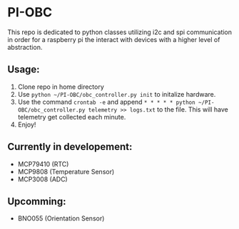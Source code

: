 # PI-OBC

This repo is dedicated to python classes utilizing i2c and spi communication in order for a raspberry pi the interact with devices with a higher level of abstraction.

## Usage:

1) Clone repo in home directory
2) Use `python ~/PI-OBC/obc_controller.py init` to initalize hardware.
3) Use the command `crontab -e` and append `* * * * * python ~/PI-OBC/obc_controller.py telemetry >> logs.txt` to the file. This will have telemetry get collected each minute.
4) Enjoy!



## Currently in developement:

- MCP79410 (RTC)
- MCP9808 (Temperature Sensor)
- MCP3008 (ADC)

## Upcomming:

- BNO055 (Orientation Sensor)
